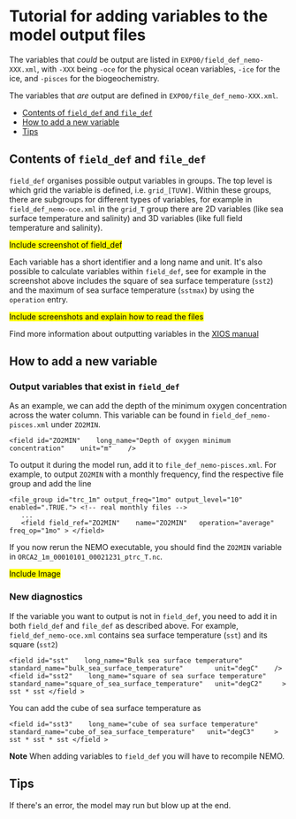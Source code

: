 # Tutorial for adding variables to the model output files

The variables that *could* be output are listed in `EXP00/field_def_nemo-XXX.xml`, with `-XXX` being `-oce` for the physical ocean variables, `-ice` for the ice, and `-pisces` for the biogeochemistry. 

The variables that *are* output are defined in `EXP00/file_def_nemo-XXX.xml`. 

* [Contents of `field_def` and `file_def`](#field_and_file)
* [How to add a new variable](#add_variable)
* [Tips](#tips)

## <a name="field_and_file"></a> Contents of `field_def` and `file_def`

`field_def` organises possible output variables in groups. The top level is which grid the variable is defined, i.e. `grid_[TUVW]`. Within these groups, there are subgroups for different types of variables, for example in `field_def_nemo-oce.xml` in the `grid_T` group there are 2D variables (like sea surface temperature and salinity) and 3D variables (like full field temperature and salinity). 

<mark> Include screenshot of field_def </mark>

Each variable has a short identifier and a long name and unit. It's also possible to calculate variables within `field_def`, see for example in the screenshot above includes the square of sea surface temperature (`sst2`) and the maximum of sea surface temperature (`sstmax`) by using the `operation` entry.



<mark> Include screenshots and explain how to read the files </mark>

Find more information about outputting variables in the [XIOS manual](https://www.xios3.com/files/xios3developermanual.pdf)

## <a name="add_variable"></a> How to add a new variable 

### Output variables that exist in `field_def`
As an example, we can add the depth of the minimum oxygen concentration across the water column. This variable can be found in `field_def_nemo-pisces.xml` under `ZO2MIN`. 
```
<field id="ZO2MIN"    long_name="Depth of oxygen minimum concentration"    unit="m"    />
```
To output it during the model run, add it to `file_def_nemo-pisces.xml`. For example, to output `ZO2MIN` with a monthly frequency, find the respective file group and add the line
```
<file_group id="trc_1m" output_freq="1mo" output_level="10" enabled=".TRUE."> <!-- real monthly files -->
   ...
   <field field_ref="ZO2MIN"    name="ZO2MIN"   operation="average" freq_op="1mo" > </field>
```
If you now rerun the NEMO executable, you should find the `ZO2MIN` variable in `ORCA2_1m_00010101_00021231_ptrc_T.nc`. 

<mark> Include Image </mark>

### New diagnostics
If the variable you want to output is not in `field_def`, you need to add it in both `field_def` and `file_def` as described above. For example, `field_def_nemo-oce.xml` contains sea surface temperature (`sst`) and its square (`sst2`)
```
<field id="sst"    long_name="Bulk sea surface temperature"    standard_name="bulk_sea_surface_temperature"        unit="degC"    />
<field id="sst2"    long_name="square of sea surface temperature"  standard_name="square_of_sea_surface_temperature"   unit="degC2"     > sst * sst </field >
```
You can add the cube of sea surface temperature as 
```
<field id="sst3"    long_name="cube of sea surface temperature"  standard_name="cube_of_sea_surface_temperature"   unit="degC3"     > sst * sst * sst </field >
```
 
**Note** When adding variables to `field_def` you will have to recompile NEMO.


## <a name="tips"></a>Tips

If there's an error, the model may run but blow up at the end. 




